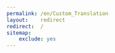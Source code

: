 ```yaml
---
permalink: /en/Custom_Translation
layout:    redirect
redirect:  /
sitemap:
    exclude: yes
---
```

